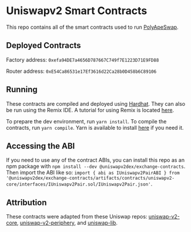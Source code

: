 # Uniswapv2 Smart Contracts

This repo contains all of the smart contracts used to run [PolyApeSwap](polyapeswap.com).

## Deployed Contracts

Factory address: `0xefa94DE7a4656D787667C749f7E1223D71E9FD88`

Router address: `0xE54Ca86531e17Ef3616d22Ca28b0D458b6C89106`

## Running

These contracts are compiled and deployed using [Hardhat](https://hardhat.org/). They can also be run using the Remix IDE. A tutorial for using Remix is located [here](https://docs.matic.network/build/tutorials/platform/deploy-a-smart-contract-on-avalanche-using-remix-and-metamask).

To prepare the dev environment, run `yarn install`. To compile the contracts, run `yarn compile`. Yarn is available to install [here](https://classic.yarnpkg.com/en/docs/install/#debian-stable) if you need it.

## Accessing the ABI

If you need to use any of the contract ABIs, you can install this repo as an npm package with `npm install --dev @uniswapv2dex/exchange-contracts`. Then import the ABI like so: `import { abi as IUniswapv2PairABI } from '@uniswapv2dex/exchange-contracts/artifacts/contracts/uniswapv2-core/interfaces/IUniswapv2Pair.sol/IUniswapv2Pair.json'`.

## Attribution

These contracts were adapted from these Uniswap repos: [uniswap-v2-core](https://github.com/Uniswap/uniswap-v2-core), [uniswap-v2-periphery](https://github.com/Uniswap/uniswap-v2-core), and [uniswap-lib](https://github.com/Uniswap/uniswap-lib).
